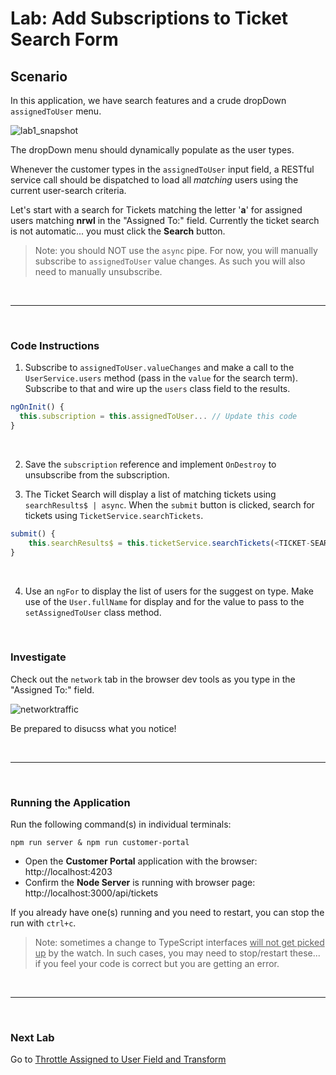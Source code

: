 # Lab: Add Subscriptions to Ticket Search Form

## Scenario

In this application, we have search features and a crude dropDown `assignedToUser` menu. 

![lab1_snapshot](https://user-images.githubusercontent.com/210413/35134346-67e08b64-fc9b-11e7-9756-aec2e5e38a7f.jpg)

The dropDown menu should dynamically populate as the user types.

Whenever the customer types in the `assignedToUser` input field, a RESTful service call should be dispatched to load all *matching* users using the current user-search criteria. 


Let's start with a search for Tickets matching the letter '**a**' for assigned users matching **nrwl** in the "Assigned To:" field. Currently the ticket search is not automatic... you must click the **Search** button.


> Note: you should NOT use the `async` pipe. For now, you will manually subscribe to `assignedToUser` value changes. As such you will also need to manually unsubscribe.

<br/>

----

<br/>

### Code Instructions

1. Subscribe to `assignedToUser.valueChanges` and make a call to the `UserService.users` method (pass in the `value` for the search term). Subscribe to that and wire up the `users` class field to the results.

  ```js
  ngOnInit() {
    this.subscription = this.assignedToUser... // Update this code
  }
  ```

<br/>

2. Save the `subscription` reference and implement `OnDestroy` to unsubscribe from the subscription.

3. The Ticket Search will display a list of matching tickets using `searchResults$ | async`. When the `submit` button is clicked, search for tickets using `TicketService.searchTickets`.

  ```js
  submit() {
      this.searchResults$ = this.ticketService.searchTickets(<TICKET-SEARCH-TERM>, <ASSIGNED-USER>);
  }
  ```
  
<br/>  

4. Use an `ngFor` to display the list of users for the suggest on type. Make use of the `User.fullName` for display and for the value to pass to the `setAssignedToUser` class method.

<br/>

### Investigate

Check out the `network` tab in the browser dev tools as you type in the "Assigned To:" field. 

![networktraffic](https://user-images.githubusercontent.com/210413/35155098-37725cbc-fcf2-11e7-9466-d852d6722873.jpg)

Be prepared to disucss what you notice!

<br/>

----

<br/>

### Running the Application

Run the following command(s) in individual terminals:

```console
npm run server & npm run customer-portal
```


*  Open the **Customer Portal** application with the browser: http://localhost:4203 
*  Confirm the **Node Server** is running with browser page:  http://localhost:3000/api/tickets

If you already have one(s) running and you need to restart, you can stop the run with `ctrl+c`.

>  Note: sometimes a change to TypeScript interfaces <u>will not get picked up</u> by the watch. In such cases, you may need to stop/restart these... if you feel your code is correct but you are getting an error.


<br/>

----

<br/>

### Next Lab

Go to [Throttle Assigned to User Field and Transform](lab-2.md)
